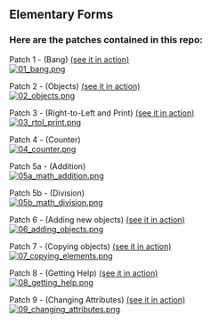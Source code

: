 ## Elementary Forms

### Here are the patches contained in this repo:

<!--- ---------------------------- --->
Patch 1 - (Bang) [(see it in action)](./photos/01_bang.gif)   
[![01_bang.png](./photos/01_bang.png)](./01_bang.maxpat)  

<!--- ---------------------------- --->
Patch 2 - (Objects) [(see it in action)](./photos/02_objects.gif)   
[![02_objects.png](./photos/02_objects.png)](./02_objects.maxpat)

<!--- ---------------------------- --->
Patch 3 - (Right-to-Left and Print) [(see it in action)](./photos/03_rtol_print.gif)   
[![03_rtol_print.png](./photos/03_rtol_print.png)](./03_rtol_print.maxpat)

<!--- ---------------------------- --->
Patch 4 - (Counter)  
[![04_counter.png](./photos/04_counter.png)](./04_counter.maxpat)

<!--- ---------------------------- --->
Patch 5a - (Addition)  
[![05a_math_addition.png](./photos/05a_math_addition.png)](./05a_math_addition.maxpat)

<!--- ---------------------------- --->
Patch 5b - (Division)  
[![05b_math_division.png](./photos/05b_math_division.png)](./05b_math_division.maxpat)

<!--- ---------------------------- --->
Patch 6 - (Adding new objects) [(see it in action)](./photos/06_adding_objects.gif)   
[![06_adding_objects.png](./photos/06_adding_objects.png)](./06_adding_objects.maxpat)

<!--- ---------------------------- --->
Patch 7 - (Copying objects) [(see it in action)](./photos/07_copying_elements.gif)   
[![07_copying_elements.png](./photos/07_copying_elements.png)](./07_copying_elements.maxpat)

<!--- ---------------------------- --->
Patch 8 - (Getting Help) [(see it in action)](./photos/08_getting_help.gif)   
[![08_getting_help.png](./photos/08_getting_help.png)](./08_getting_help.maxpat)

<!--- ---------------------------- --->
Patch 9 - (Changing Attributes) [(see it in action)](./photos/09_changing_attributes.gif)   
[![09_changing_attributes.png](./photos/09_changing_attributes.png)](./09_changing_attributes.maxpat)